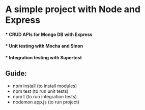 # A simple project with Node and Express

#### * CRUD APIs for Mongo DB with Express
#### * Unit testing with Mocha and Sinon
#### * Integration testing with Supertest

## Guide: 
- npm install (to install modules)
- npm test (to run unit tests)
- npm t (to run integration tests)
- nodemon app.js (to run project)
